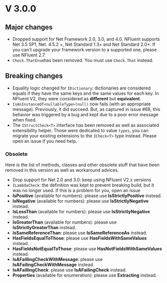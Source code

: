 # V 3.0.0
## Major changes
* Dropped support for Net Framework 2.0, 3.0, and 4.0. NFluent supports Net 3.5 SP1, Net. 4.5.2 +, Net Standard 1.3+ and Net Standard 2.0+.
 If you can't upgrade your framework version to a supported one, please use NFluent 2.7. 
* `Check.ThatEnum`has been removed. You must use `Check.That` instead.

## Breaking changes
* Equality logic changed for `IDictionary`: dictionaries are considered equals if they have the same keys and
the same values for each key. In NFluent V2, they were considered as **different** but **equivalent**.
* `IsAnInstanceOf<nullableType>(null)` now fails (with an appropriate message). Previously, it did succeed. But,
as captured in issue #68, this behavior was triggered by a bug and kept due to a poor error message when fixed.
* The `IStructCheck<T>` interface has been removed as well as associated extensibility helper. Those were dedicated
to value `types`, you can migrate your existing extensions to the `ICheck<T>` type instead. Please open an issue if
you need help.


### Obsolete
Here is the list of methods, classes and other obsolete stuff that have been removed in this version as well
as workaround advices.
* Drop support for Net 2.0 and 3.0: keep using NFluent V2.x versions
* `ILambdaCheck`: the definition was kept to prevent breaking build, but it was no longer used. If this is a
problem for you, open an issue
* **IsPositive** (available for numbers): please use **IsStrictlyPositive** instead.
* **IsNegative** (available for numbers): please use **IsStrictlyNegative** instead.
* **IsLessThan** (available for numbers): please use **IsStrictlyNegative** instead.
* **IsGreaterThan** (available for numbers): please use **IsStrictlyGreaterThan** instead.
* **IsSameReferenceThan**: please use **IsSameReferenceAs** instead.
* **HasFieldsEqualToThose**: please use **HasFieldsWithSameValues** instead.
* **HasFieldsNotEqualToThose**: please use **HasNotFieldsWithSameValues** instead.
* **IsAFaillingCheckWithMessage**: please use **IsAFailingCheckWithMessage** instead.
* **IsAFaillingCheck**: please use **IsAFailingCheck** instead.
* **Properties** (available for enumeration): please use **Extracting** instead.